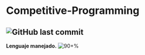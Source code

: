 # Competitive-Programming


![GitHub last commit](https://img.shields.io/github/last-commit/CrkJohn/Competitive-Programming.svg?style=for-the-badge) 
--------
**Lenguaje manejado.** 
![90+%]( https://img.shields.io/github/languages/top/crkJohn/CompetitiveProgramming.svg?style=for-the-badge&colorB=red)
